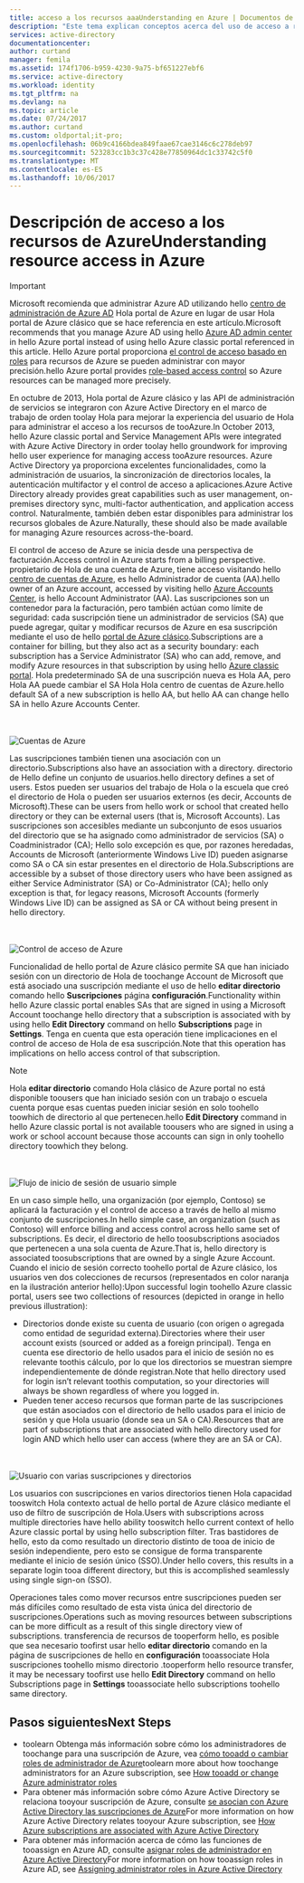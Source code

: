 ```yaml
---
title: acceso a los recursos aaaUnderstanding en Azure | Documentos de Microsoft
description: "Este tema explican conceptos acerca del uso de acceso a recursos de suscripción administradores toocontrol Hola portal completo de Azure"
services: active-directory
documentationcenter: 
author: curtand
manager: femila
ms.assetid: 174f1706-b959-4230-9a75-bf651227ebf6
ms.service: active-directory
ms.workload: identity
ms.tgt_pltfrm: na
ms.devlang: na
ms.topic: article
ms.date: 07/24/2017
ms.author: curtand
ms.custom: oldportal;it-pro;
ms.openlocfilehash: 06b9c4166bdea849faae67cae3146c6c278deb97
ms.sourcegitcommit: 523283cc1b3c37c428e77850964dc1c33742c5f0
ms.translationtype: MT
ms.contentlocale: es-ES
ms.lasthandoff: 10/06/2017
---
```

# <a name="understanding-resource-access-in-azure"></a><span data-ttu-id="858f3-103">Descripción de acceso a los recursos de Azure</span><span class="sxs-lookup"><span data-stu-id="858f3-103">Understanding resource access in Azure</span></span>
> [!IMPORTANT]
> <span data-ttu-id="858f3-104">Microsoft recomienda que administrar Azure AD utilizando hello [centro de administración de Azure AD](https://aad.portal.azure.com) Hola portal de Azure en lugar de usar Hola portal de Azure clásico que se hace referencia en este artículo.</span><span class="sxs-lookup"><span data-stu-id="858f3-104">Microsoft recommends that you manage Azure AD using hello [Azure AD admin center](https://aad.portal.azure.com) in hello Azure portal instead of using hello Azure classic portal referenced in this article.</span></span> <span data-ttu-id="858f3-105">Hello Azure portal proporciona [el control de acceso basado en roles](role-based-access-control-configure.md) para recursos de Azure se pueden administrar con mayor precisión.</span><span class="sxs-lookup"><span data-stu-id="858f3-105">hello Azure portal provides [role-based access control](role-based-access-control-configure.md) so Azure resources can be managed more precisely.</span></span>
> 
> 

<span data-ttu-id="858f3-106">En octubre de 2013, Hola portal de Azure clásico y las API de administración de servicios se integraron con Azure Active Directory en el marco de trabajo de orden toolay Hola para mejorar la experiencia del usuario de Hola para administrar el acceso a los recursos de tooAzure.</span><span class="sxs-lookup"><span data-stu-id="858f3-106">In October 2013, hello Azure classic portal and Service Management APIs were integrated with Azure Active Directory in order toolay hello groundwork for improving hello user experience for managing access tooAzure resources.</span></span> <span data-ttu-id="858f3-107">Azure Active Directory ya proporciona excelentes funcionalidades, como la administración de usuarios, la sincronización de directorios locales, la autenticación multifactor y el control de acceso a aplicaciones.</span><span class="sxs-lookup"><span data-stu-id="858f3-107">Azure Active Directory already provides great capabilities such as user management, on-premises directory sync, multi-factor authentication, and application access control.</span></span> <span data-ttu-id="858f3-108">Naturalmente, también deben estar disponibles para administrar los recursos globales de Azure.</span><span class="sxs-lookup"><span data-stu-id="858f3-108">Naturally, these should also be made available for managing Azure resources across-the-board.</span></span>

<span data-ttu-id="858f3-109">El control de acceso de Azure se inicia desde una perspectiva de facturación.</span><span class="sxs-lookup"><span data-stu-id="858f3-109">Access control in Azure starts from a billing perspective.</span></span> <span data-ttu-id="858f3-110">propietario de Hola de una cuenta de Azure, tiene acceso visitando hello [centro de cuentas de Azure](https://account.windowsazure.com/subscriptions), es hello Administrador de cuenta (AA).</span><span class="sxs-lookup"><span data-stu-id="858f3-110">hello owner of an Azure account, accessed by visiting hello  [Azure Accounts Center](https://account.windowsazure.com/subscriptions), is hello Account Administrator (AA).</span></span> <span data-ttu-id="858f3-111">Las suscripciones son un contenedor para la facturación, pero también actúan como límite de seguridad: cada suscripción tiene un administrador de servicios (SA) que puede agregar, quitar y modificar recursos de Azure en esa suscripción mediante el uso de hello [portal de Azure clásico](https://manage.windowsazure.com/).</span><span class="sxs-lookup"><span data-stu-id="858f3-111">Subscriptions are a container for billing, but they also act as a security boundary: each subscription has a Service Administrator (SA) who can add, remove, and modify Azure resources in that subscription by using hello [Azure classic portal](https://manage.windowsazure.com/).</span></span> <span data-ttu-id="858f3-112">Hola predeterminado SA de una suscripción nueva es Hola AA, pero Hola AA puede cambiar el SA Hola Hola centro de cuentas de Azure.</span><span class="sxs-lookup"><span data-stu-id="858f3-112">hello default SA of a new subscription is hello AA, but hello AA can change hello SA in hello Azure Accounts Center.</span></span>

<br><br>![Cuentas de Azure][1]

<span data-ttu-id="858f3-114">Las suscripciones también tienen una asociación con un directorio.</span><span class="sxs-lookup"><span data-stu-id="858f3-114">Subscriptions also have an association with a directory.</span></span> <span data-ttu-id="858f3-115">directorio de Hello define un conjunto de usuarios.</span><span class="sxs-lookup"><span data-stu-id="858f3-115">hello directory defines a set of users.</span></span> <span data-ttu-id="858f3-116">Estos pueden ser usuarios del trabajo de Hola o la escuela que creó el directorio de Hola o pueden ser usuarios externos (es decir, Accounts de Microsoft).</span><span class="sxs-lookup"><span data-stu-id="858f3-116">These can be users from hello work or school that created hello directory or they can be external users (that is, Microsoft Accounts).</span></span> <span data-ttu-id="858f3-117">Las suscripciones son accesibles mediante un subconjunto de esos usuarios del directorio que se ha asignado como administrador de servicios (SA) o Coadministrador (CA); Hello solo excepción es que, por razones heredadas, Accounts de Microsoft (anteriormente Windows Live ID) pueden asignarse como SA o CA sin estar presentes en el directorio de Hola.</span><span class="sxs-lookup"><span data-stu-id="858f3-117">Subscriptions are accessible by a subset of those directory users who have been assigned as either Service Administrator (SA) or Co-Administrator (CA); hello only exception is that, for legacy reasons, Microsoft Accounts (formerly Windows Live ID) can be assigned as SA or CA without being present in hello directory.</span></span>

<br><br>![Control de acceso de Azure][2]

<span data-ttu-id="858f3-119">Funcionalidad de hello portal de Azure clásico permite SA que han iniciado sesión con un directorio de Hola de toochange Account de Microsoft que está asociado una suscripción mediante el uso de hello **editar directorio** comando hello **Suscripciones** página **configuración**.</span><span class="sxs-lookup"><span data-stu-id="858f3-119">Functionality within hello Azure classic portal enables SAs that are signed in using a Microsoft Account toochange hello directory that a subscription is associated with by using hello **Edit Directory** command on hello **Subscriptions** page in **Settings**.</span></span> <span data-ttu-id="858f3-120">Tenga en cuenta que esta operación tiene implicaciones en el control de acceso de Hola de esa suscripción.</span><span class="sxs-lookup"><span data-stu-id="858f3-120">Note that this operation has implications on hello access control of that subscription.</span></span>

> [!NOTE]
> <span data-ttu-id="858f3-121">Hola **editar directorio** comando Hola clásico de Azure portal no está disponible toousers que han iniciado sesión con un trabajo o escuela cuenta porque esas cuentas pueden iniciar sesión en solo toohello toowhich de directorio al que pertenecen.</span><span class="sxs-lookup"><span data-stu-id="858f3-121">hello **Edit Directory** command in hello Azure classic portal is not available toousers who are signed in using a work or school account because those accounts can sign in only toohello directory toowhich they belong.</span></span>
> 
> 

<br><br>![Flujo de inicio de sesión de usuario simple][3]

<span data-ttu-id="858f3-123">En un caso simple hello, una organización (por ejemplo, Contoso) se aplicará la facturación y el control de acceso a través de hello al mismo conjunto de suscripciones.</span><span class="sxs-lookup"><span data-stu-id="858f3-123">In hello simple case, an organization (such as Contoso) will enforce billing and access control across hello same set of subscriptions.</span></span> <span data-ttu-id="858f3-124">Es decir, el directorio de hello toosubscriptions asociados que pertenecen a una sola cuenta de Azure.</span><span class="sxs-lookup"><span data-stu-id="858f3-124">That is, hello directory is associated toosubscriptions that are owned by a single Azure Account.</span></span> <span data-ttu-id="858f3-125">Cuando el inicio de sesión correcto toohello portal de Azure clásico, los usuarios ven dos colecciones de recursos (representados en color naranja en la ilustración anterior hello):</span><span class="sxs-lookup"><span data-stu-id="858f3-125">Upon successful login toohello Azure classic portal, users see two collections of resources (depicted in orange in hello previous illustration):</span></span>

* <span data-ttu-id="858f3-126">Directorios donde existe su cuenta de usuario (con origen o agregada como entidad de seguridad externa).</span><span class="sxs-lookup"><span data-stu-id="858f3-126">Directories where their user account exists (sourced or added as a foreign principal).</span></span> <span data-ttu-id="858f3-127">Tenga en cuenta ese directorio de hello usados para el inicio de sesión no es relevante toothis cálculo, por lo que los directorios se muestran siempre independientemente de dónde registran.</span><span class="sxs-lookup"><span data-stu-id="858f3-127">Note that hello directory used for login isn’t relevant toothis computation, so your directories will always be shown regardless of where you logged in.</span></span>
* <span data-ttu-id="858f3-128">Pueden tener acceso recursos que forman parte de las suscripciones que están asociados con el directorio de hello usados para el inicio de sesión y que Hola usuario (donde sea un SA o CA).</span><span class="sxs-lookup"><span data-stu-id="858f3-128">Resources that are part of subscriptions that are associated with hello directory used for login AND which hello user can access (where they are an SA or CA).</span></span>

<br><br>![Usuario con varias suscripciones y directorios][4]

<span data-ttu-id="858f3-130">Los usuarios con suscripciones en varios directorios tienen Hola capacidad tooswitch Hola contexto actual de hello portal de Azure clásico mediante el uso de filtro de suscripción de Hola.</span><span class="sxs-lookup"><span data-stu-id="858f3-130">Users with subscriptions across multiple directories have hello ability tooswitch hello current context of hello Azure classic portal by using hello subscription filter.</span></span> <span data-ttu-id="858f3-131">Tras bastidores de hello, esto da como resultado un directorio distinto de tooa de inicio de sesión independiente, pero esto se consigue de forma transparente mediante el inicio de sesión único (SSO).</span><span class="sxs-lookup"><span data-stu-id="858f3-131">Under hello covers, this results in a separate login tooa different directory, but this is accomplished seamlessly using single sign-on (SSO).</span></span>

<span data-ttu-id="858f3-132">Operaciones tales como mover recursos entre suscripciones pueden ser más difíciles como resultado de esta vista única del directorio de suscripciones.</span><span class="sxs-lookup"><span data-stu-id="858f3-132">Operations such as moving resources between subscriptions can be more difficult as a result of this single directory view of subscriptions.</span></span> <span data-ttu-id="858f3-133">transferencia de recursos de tooperform hello, es posible que sea necesario toofirst usar hello **editar directorio** comando en la página de suscripciones de hello en **configuración** tooassociate Hola suscripciones toohello mismo directorio .</span><span class="sxs-lookup"><span data-stu-id="858f3-133">tooperform hello resource transfer, it may be necessary toofirst use hello **Edit Directory** command on hello Subscriptions page in **Settings** tooassociate hello subscriptions toohello same directory.</span></span>

## <a name="next-steps"></a><span data-ttu-id="858f3-134">Pasos siguientes</span><span class="sxs-lookup"><span data-stu-id="858f3-134">Next Steps</span></span>
* <span data-ttu-id="858f3-135">toolearn Obtenga más información sobre cómo los administradores de toochange para una suscripción de Azure, vea [cómo tooadd o cambiar roles de administrador de Azure](../billing/billing-add-change-azure-subscription-administrator.md)</span><span class="sxs-lookup"><span data-stu-id="858f3-135">toolearn more about how toochange administrators for an Azure subscription, see [How tooadd or change Azure administrator roles](../billing/billing-add-change-azure-subscription-administrator.md)</span></span>
* <span data-ttu-id="858f3-136">Para obtener más información sobre cómo Azure Active Directory se relaciona tooyour suscripción de Azure, consulte [se asocian con Azure Active Directory las suscripciones de Azure](active-directory-how-subscriptions-associated-directory.md)</span><span class="sxs-lookup"><span data-stu-id="858f3-136">For more information on how Azure Active Directory relates tooyour Azure subscription, see [How Azure subscriptions are associated with Azure Active Directory](active-directory-how-subscriptions-associated-directory.md)</span></span>
* <span data-ttu-id="858f3-137">Para obtener más información acerca de cómo las funciones de tooassign en Azure AD, consulte [asignar roles de administrador en Azure Active Directory](active-directory-assign-admin-roles.md)</span><span class="sxs-lookup"><span data-stu-id="858f3-137">For more information on how tooassign roles in Azure AD, see [Assigning administrator roles in Azure Active Directory](active-directory-assign-admin-roles.md)</span></span>

<!--Image references-->
[1]: ./media/active-directory-understanding-resource-access/IC707931.png
[2]: ./media/active-directory-understanding-resource-access/IC707932.png
[3]: ./media/active-directory-understanding-resource-access/IC707933.png
[4]: ./media/active-directory-understanding-resource-access/IC707934.png
